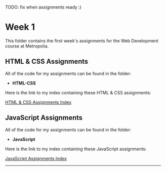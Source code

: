 TODO: fix when assignments ready :)

# Week 1

This folder contains the first week's assignments for the Web Development course at Metropolia.

## HTML & CSS Assignments
All of the code for my assignments can be found in the folder:
* **HTML-CSS**

Here is the link to my index containing these HTML & CSS assignments:

[HTML & CSS Assignments Index](https://users.metropolia.fi/~onnikiv/Web-Sovelluskehitys/WEEK1/HTML-CSS-assignments/)

## JavaScript Assignments
All of the code for my assignments can be found in the folder:
* **JavaScript**

Here is the link to my index containing these JavaScript assignments:

[JavaScript Assignments Index](https://users.metropolia.fi/~onnikiv/Web-Sovelluskehitys/WEEK1/JS-assignments/)
___
